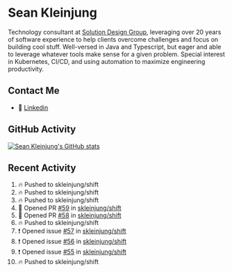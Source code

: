 # Sean Kleinjung

Technology consultant at [Solution Design Group](https://solutiondesign.com/), leveraging over 20 years of software experience to help clients overcome challenges and focus on building cool stuff. Well-versed in Java and Typescript, but eager and able to leverage whatever tools make sense for a given problem. Special interest in Kubernetes, CI/CD, and using automation to maximize engineering productivity.

<!--
**skleinjung/skleinjung** is a ✨ _special_ ✨ repository because its `README.md` (this file) appears on your GitHub profile.

Here are some ideas to get you started:

- 🔭 I’m currently working on ...
- 🌱 I’m currently learning ...
- 👯 I’m looking to collaborate on ...
- 🤔 I’m looking for help with ...
- 💬 Ask me about ...
- 📫 How to reach me: ...
- 😄 Pronouns: ...
- ⚡ Fun fact: ...
-->

## Contact Me

<!-- - 💬 [Personal site](https://phatho-folio.now.sh/) -->
- 🔗 [Linkedin](https://www.linkedin.com/in/sean-kleinjung/)
<!-- - 📧 <a href="mailto:hohuuphat22@gmail.com">Email</a> -->

<!-- - 🤐 <a id="raw-url" href="https://nightly.link/DeKal/dekal-cv-v2/workflows/build/main/huuphatho_cv.zip">Latest Resume (.zip)</a>
- 📄 <a id="raw-url" href="https://raw.githubusercontent.com/DeKal/DeKal/master/cv/phathuuho_cv.pdf">Resume (Manually uploaded)</a> -->

## GitHub Activity

[![Sean Kleinjung's GitHub stats](https://github-readme-stats.vercel.app/api?username=skleinjung&show_icons=true&theme=dark&count_private=true)](https://github.com/skleinjung)

## Recent Activity
<!--START_SECTION:activity-->
1. 🔥 Pushed to skleinjung/shift
2. 🔥 Pushed to skleinjung/shift
3. 🔥 Pushed to skleinjung/shift
4. 💪 Opened PR [#59](https://github.com/skleinjung/shift/pull/59) in [skleinjung/shift](https://github.com/skleinjung/shift)
5. 💪 Opened PR [#58](https://github.com/skleinjung/shift/pull/58) in [skleinjung/shift](https://github.com/skleinjung/shift)
6. 🔥 Pushed to skleinjung/shift
7. ❗️ Opened issue [#57](https://github.com/skleinjung/shift/issues/57) in [skleinjung/shift](https://github.com/skleinjung/shift)
8. ❗️ Opened issue [#56](https://github.com/skleinjung/shift/issues/56) in [skleinjung/shift](https://github.com/skleinjung/shift)
9. ❗️ Opened issue [#55](https://github.com/skleinjung/shift/issues/55) in [skleinjung/shift](https://github.com/skleinjung/shift)
10. 🔥 Pushed to skleinjung/shift
<!--END_SECTION:activity-->